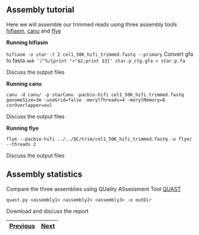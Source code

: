 ## Assembly tutorial 

Here we will assemble our trimmed reads using three assembly tools [hifiasm](https://github.com/chhylp123/hifiasm), [canu](https://canu.readthedocs.io/en/latest/tutorial.html) and [flye](https://github.com/mikolmogorov/Flye)  


**Running hifiasm**

`hifiasm -o star -t 2 cel1_50K_hifi_trimmed.fastq --primary`
Convert gfa to fasta
`awk '/^S/{print ">"$2;print $3}' star.p_ctg.gfa > star.p.fa `

Discuss the output files

**Running canu**

`canu -d canu/ -p starCanu -pacbio-hifi cel1_50K_hifi_trimmed.fastq genomeSize=3m -useGrid=false -merylThreads=4 -merylMemory=8 corOverlapper=ovl`

Discuss the output files

**Running flye**

`flye --pacbio-hifi ../../QC/trim/cel1_50K_hifi_trimmed.fastq -o flye/ --threads 2`

Discuss the output files


## Assembly statistics 

Compare the three assemblies using QUality ASsessment Tool [QUAST](https://github.com/ablab/quast)


`quast.py <assembly1> <assembly2> <assembly3> -o outDir`

Download and discuss the report 


|[Previous]()|[Next]()|
|---|---|
